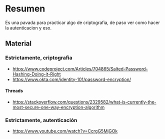 # Resumen
Es una pavada para practicar algo de criptografia, de paso ver como hacer la autenticacion y eso. 

## Material

### Estrictamente, criptografia
- https://www.codeproject.com/Articles/704865/Salted-Password-Hashing-Doing-it-Right
-  https://www.okta.com/identity-101/password-encryption/

#### Threads
- https://stackoverflow.com/questions/2329582/what-is-currently-the-most-secure-one-way-encryption-algorithm

### Estrictamente, autenticación
- https://www.youtube.com/watch?v=CcrgG5MjGOk
